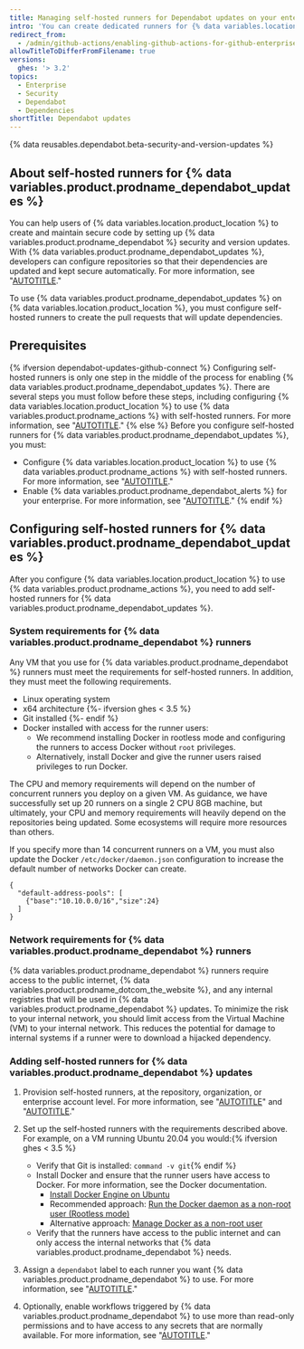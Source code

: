 ```yaml
---
title: Managing self-hosted runners for Dependabot updates on your enterprise
intro: 'You can create dedicated runners for {% data variables.location.product_location %} that {% data variables.product.prodname_dependabot %} uses to create pull requests to help secure and maintain the dependencies used in repositories on your enterprise.'
redirect_from:
  - /admin/github-actions/enabling-github-actions-for-github-enterprise-server/setting-up-dependabot-updates
allowTitleToDifferFromFilename: true
versions:
  ghes: '> 3.2'
topics:
  - Enterprise
  - Security
  - Dependabot
  - Dependencies
shortTitle: Dependabot updates
---
```


{% data reusables.dependabot.beta-security-and-version-updates %}

## About self-hosted runners for {% data variables.product.prodname_dependabot_updates %}

You can help users of {% data variables.location.product_location %} to create and maintain secure code by setting up {% data variables.product.prodname_dependabot %} security and version updates. With {% data variables.product.prodname_dependabot_updates %}, developers can configure repositories so that their dependencies are updated and kept secure automatically. For more information, see "[AUTOTITLE](/admin/configuration/configuring-github-connect/enabling-dependabot-for-your-enterprise)."

To use {% data variables.product.prodname_dependabot_updates %} on {% data variables.location.product_location %}, you must configure self-hosted runners to create the pull requests that will update dependencies.

## Prerequisites

{% ifversion dependabot-updates-github-connect %}
Configuring self-hosted runners is only one step in the middle of the process for enabling {% data variables.product.prodname_dependabot_updates %}. There are several steps you must follow before these steps, including configuring {% data variables.location.product_location %} to use {% data variables.product.prodname_actions %} with self-hosted runners. For more information, see "[AUTOTITLE](/admin/configuration/configuring-github-connect/enabling-dependabot-for-your-enterprise)."
{% else %}
Before you configure self-hosted runners for {% data variables.product.prodname_dependabot_updates %}, you must:

- Configure {% data variables.location.product_location %} to use {% data variables.product.prodname_actions %} with self-hosted runners. For more information, see "[AUTOTITLE](/admin/github-actions/getting-started-with-github-actions-for-your-enterprise/getting-started-with-github-actions-for-github-enterprise-server)."
- Enable {% data variables.product.prodname_dependabot_alerts %} for your enterprise. For more information, see "[AUTOTITLE](/admin/configuration/configuring-github-connect/enabling-dependabot-for-your-enterprise)."
{% endif %}

## Configuring self-hosted runners for {% data variables.product.prodname_dependabot_updates %}

After you configure {% data variables.location.product_location %} to use {% data variables.product.prodname_actions %}, you need to add self-hosted runners for {% data variables.product.prodname_dependabot_updates %}.

### System requirements for {% data variables.product.prodname_dependabot %} runners

Any VM that you use for {% data variables.product.prodname_dependabot %} runners must meet the requirements for self-hosted runners. In addition, they must meet the following requirements.

- Linux operating system
- x64 architecture
{%- ifversion ghes < 3.5 %}
- Git installed
{%- endif %}
- Docker installed with access for the runner users:
  - We recommend installing Docker in rootless mode and configuring the runners to access Docker without `root` privileges.
  - Alternatively, install Docker and give the runner users raised privileges to run Docker.

The CPU and memory requirements will depend on the number of concurrent runners you deploy on a given VM. As guidance, we have successfully set up 20 runners on a single 2 CPU 8GB machine, but ultimately, your CPU and memory requirements will heavily depend on the repositories being updated. Some ecosystems will require more resources than others.

If you specify more than 14 concurrent runners on a VM, you must also update the Docker `/etc/docker/daemon.json` configuration to increase the default number of networks Docker can create.

```
{
  "default-address-pools": [
    {"base":"10.10.0.0/16","size":24}
  ]
}
```

### Network requirements for {% data variables.product.prodname_dependabot %} runners

{% data variables.product.prodname_dependabot %} runners require access to the public internet, {% data variables.product.prodname_dotcom_the_website %}, and any internal registries that will be used in {% data variables.product.prodname_dependabot %} updates. To minimize the risk to your internal network, you should limit access from the Virtual Machine (VM) to your internal network. This reduces the potential for damage to internal systems if a runner were to download a hijacked dependency.

### Adding self-hosted runners for {% data variables.product.prodname_dependabot %} updates

1. Provision self-hosted runners, at the repository, organization, or enterprise account level. For more information, see "[AUTOTITLE](/actions/hosting-your-own-runners/about-self-hosted-runners)" and "[AUTOTITLE](/actions/hosting-your-own-runners/adding-self-hosted-runners)."

2. Set up the self-hosted runners with the requirements described above. For example, on a VM running Ubuntu 20.04 you would:{% ifversion ghes < 3.5 %}

   - Verify that Git is installed: `command -v git`{% endif %}
   - Install Docker and ensure that the runner users have access to Docker. For more information, see the Docker documentation.
     - [Install Docker Engine on Ubuntu](https://docs.docker.com/engine/install/ubuntu/)
     - Recommended approach: [Run the Docker daemon as a non-root user (Rootless mode)](https://docs.docker.com/engine/security/rootless/)
     - Alternative approach: [Manage Docker as a non-root user](https://docs.docker.com/engine/install/linux-postinstall/#manage-docker-as-a-non-root-user)
   - Verify that the runners have access to the public internet and can only access the internal networks that {% data variables.product.prodname_dependabot %} needs.

3. Assign a `dependabot` label to each runner you want {% data variables.product.prodname_dependabot %} to use. For more information, see "[AUTOTITLE](/actions/hosting-your-own-runners/using-labels-with-self-hosted-runners#assigning-a-label-to-a-self-hosted-runner)."

4. Optionally, enable workflows triggered by {% data variables.product.prodname_dependabot %} to use more than read-only permissions and to have access to any secrets that are normally available. For more information, see "[AUTOTITLE](/admin/github-actions/advanced-configuration-and-troubleshooting/troubleshooting-github-actions-for-your-enterprise#enabling-workflows-triggered-by-dependabot-access-to-dependabot-secrets-and-increased-permissions)."
